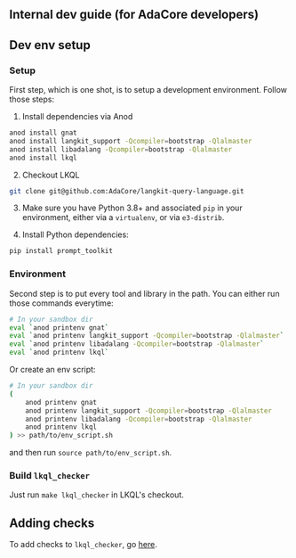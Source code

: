 Internal dev guide (for AdaCore developers)
-------------------------------------------

## Dev env setup

### Setup

First step, which is one shot, is to setup a development environment. Follow
those steps:

1. Install dependencies via Anod

```sh
anod install gnat
anod install langkit_support -Qcompiler=bootstrap -Qlalmaster
anod install libadalang -Qcompiler=bootstrap -Qlalmaster
anod install lkql
```

2. Checkout LKQL

```sh
git clone git@github.com:AdaCore/langkit-query-language.git
```

3. Make sure you have Python 3.8+ and associated `pip` in your environment,
   either via a `virtualenv`, or via `e3-distrib`.

4. Install Python dependencies:

```sh
pip install prompt_toolkit
```

### Environment

Second step is to put every tool and library in the path. You can either run
those commands everytime:

```sh
# In your sandbox dir
eval `anod printenv gnat`
eval `anod printenv langkit_support -Qcompiler=bootstrap -Qlalmaster`
eval `anod printenv libadalang -Qcompiler=bootstrap -Qlalmaster`
eval `anod printenv lkql`
```

Or create an env script:

```sh
# In your sandbox dir
(
    anod printenv gnat
    anod printenv langkit_support -Qcompiler=bootstrap -Qlalmaster
    anod printenv libadalang -Qcompiler=bootstrap -Qlalmaster
    anod printenv lkql
) >> path/to/env_script.sh
```

and then run `source path/to/env_script.sh`.

### Build `lkql_checker`

Just run `make lkql_checker` in LKQL's checkout.

## Adding checks

To add checks to `lkql_checker`, go [here](lkql_checker/).

